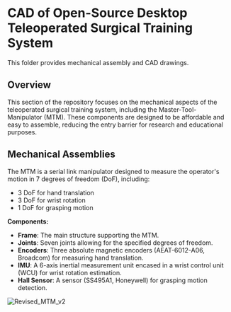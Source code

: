 # CAD of Open-Source Desktop Teleoperated Surgical Training System

This folder provides mechanical assembly and CAD drawings.

## Overview

This section of the repository focuses on the mechanical aspects of the teleoperated surgical training system, including the Master-Tool-Manipulator (MTM). These components are designed to be affordable and easy to assemble, reducing the entry barrier for research and educational purposes.

## Mechanical Assemblies

The MTM is a serial link manipulator designed to measure the operator's motion in 7 degrees of freedom (DoF), including:

- 3 DoF for hand translation
- 3 DoF for wrist rotation
- 1 DoF for grasping motion

**Components:**

- **Frame**: The main structure supporting the MTM.
- **Joints**: Seven joints allowing for the specified degrees of freedom.
- **Encoders**: Three absolute magnetic encoders (AEAT-6012-A06, Broadcom) for measuring hand translation.
- **IMU**: A 6-axis inertial measurement unit encased in a wrist control unit (WCU) for wrist rotation estimation.
- **Hall Sensor**: A sensor (SS495A1, Honeywell) for grasping motion detection.

![Revised_MTM_v2](https://github.com/AW9920/osMDV/assets/61975888/232f6bfd-2131-440a-a03f-9592015d7144)




